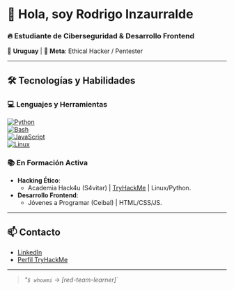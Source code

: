 # 👋 Hola, soy Rodrigo Inzaurralde  

### 🔥 **Estudiante de Ciberseguridad & Desarrollo Frontend**  
📍 **Uruguay** | 🎯 **Meta**: Ethical Hacker / Pentester  

---

## 🛠️ **Tecnologías y Habilidades**  

### 💻 **Lenguajes y Herramientas**  
[![Python](https://img.shields.io/badge/Python-3776AB?style=flat&logo=python&logoColor=white)](https://www.python.org/)  
[![Bash](https://img.shields.io/badge/Bash-4EAA25?style=flat&logo=gnu-bash&logoColor=white)](https://www.gnu.org/software/bash/)  
[![JavaScript](https://img.shields.io/badge/JavaScript-F7DF1E?style=flat&logo=javascript&logoColor=black)](https://developer.mozilla.org/es/docs/Web/JavaScript)  
[![Linux](https://img.shields.io/badge/Linux-FCC624?style=flat&logo=linux&logoColor=black)](https://www.linux.org/)  

### 📚 **En Formación Activa**  
- **Hacking Ético**:  
  - Academia Hack4u (S4vitar) | [TryHackMe](https://tryhackme.com/p/rodrigoinzaurralde97) | Linux/Python.  
- **Desarrollo Frontend**:  
  - Jóvenes a Programar (Ceibal) | HTML/CSS/JS.  

---

## 📫 **Contacto**  
- [LinkedIn](https://www.linkedin.com/in/rodrigo-inzaurralde-084846150/)  
- [Perfil TryHackMe](https://tryhackme.com/p/rodrigoinzaurralde97)  

---

> *"`$ whoami` → [red-team-learner]`*  
